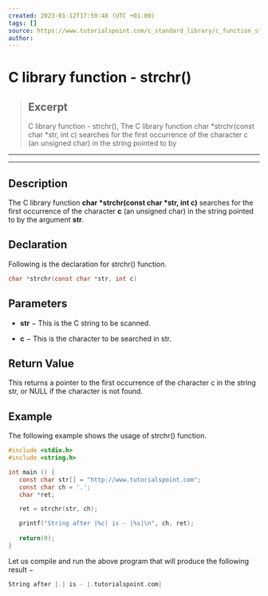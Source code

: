 ```yaml
---
created: 2023-01-12T17:59:48 (UTC +01:00)
tags: []
source: https://www.tutorialspoint.com/c_standard_library/c_function_strchr.htm
author: 
---
```


# C library function - strchr()

> ## Excerpt
> C library function - strchr(),  The C library function char *strchr(const char *str, int c) searches for the first occurrence of the character c (an unsigned char) in the string pointed to by

---
---

  

## Description

The C library function **char \*strchr(const char \*str, int c)** searches for the first occurrence of the character **c** (an unsigned char) in the string pointed to by the argument **str**.

## Declaration

Following is the declaration for strchr() function.

```c
char *strchr(const char *str, int c)
```

## Parameters

-   **str** − This is the C string to be scanned.
    
-   **c** − This is the character to be searched in str.
    

## Return Value

This returns a pointer to the first occurrence of the character c in the string str, or NULL if the character is not found.

## Example

The following example shows the usage of strchr() function.

```c
#include <stdio.h>
#include <string.h>

int main () {
   const char str[] = "http://www.tutorialspoint.com";
   const char ch = '.';
   char *ret;

   ret = strchr(str, ch);

   printf("String after |%c| is - |%s|\n", ch, ret);
   
   return(0);
}
```

Let us compile and run the above program that will produce the following result −

```c
String after |.| is - |.tutorialspoint.com|

```


